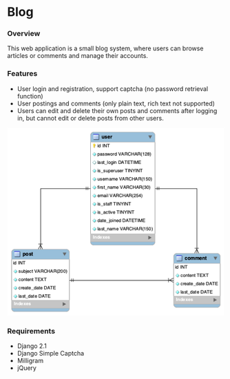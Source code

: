 # Blog

### Overview

This web application is a small blog system, where users can browse articles or comments and manage their accounts.


### Features

* User login and registration, support captcha (no password retrieval function)
* User postings and comments (only plain text, rich text not supported)
* Users can edit and delete their own posts and comments after logging in, but cannot edit or delete posts from other users.

![Blog System Model](https://github.com/zhuzhangliang/blog/blob/master/blog_model.png)

### Requirements

* Django 2.1
* Django Simple Captcha
* Milligram
* jQuery







